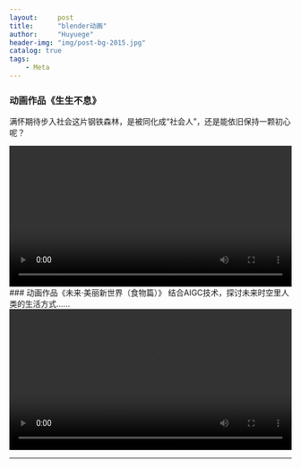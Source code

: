 ```yaml
---
layout:     post
title:      "blender动画"
author:     "Huyuege"
header-img: "img/post-bg-2015.jpg"
catalog: true
tags:
    - Meta
---
```


### 动画作品《生生不息》
满怀期待步入社会这片钢铁森林，是被同化成“社会人”，还是能依旧保持一颗初心呢？
<!-- 直接嵌入视频 -->
<video controls width="100%">
  <source src="{{ '/videos/shengbuxi.mp4' | relative_url }}" type="video/mp4">
  您的浏览器不支持视频标签
</video>
### 动画作品《未来·美丽新世界（食物篇）》
结合AIGC技术，探讨未来时空里人类的生活方式......

<!-- 直接嵌入视频 -->
<video controls width="100%">
  <source src="{{ '/videos/waimai.mp4' | relative_url }}" type="video/mp4">
  您的浏览器不支持视频标签
</video>


---

